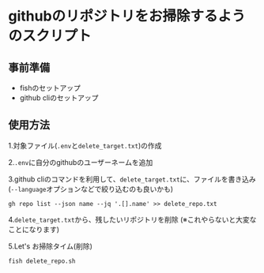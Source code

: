 # githubのリポジトリをお掃除するようのスクリプト

## 事前準備
- fishのセットアップ
- github cliのセットアップ

## 使用方法
1.対象ファイル(`.env`と`delete_target.txt`)の作成

2.`.env`に自分のgithubのユーザーネームを追加

3.github cliのコマンドを利用して、`delete_target.txt`に、ファイルを書き込み(`--language`オプションなどで絞り込むのも良いかも)
```
gh repo list --json name --jq '.[].name' >> delete_repo.txt
```

4.`delete_target.txt`から、残したいリポジトリを削除 (※これやらないと大変なことになります)

5.Let's お掃除タイム(削除)
```
fish delete_repo.sh
```
